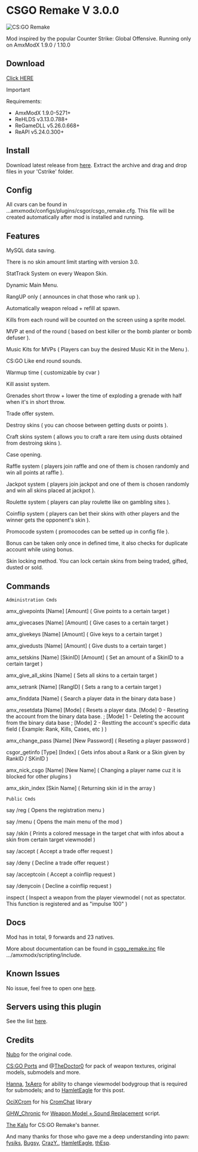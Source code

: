 # CSGO Remake V 3.0.0
<img align="center" src="https://i.imgur.com/ByWZCEh.jpg" alt="CS:GO Remake"/>

Mod inspired by the popular Counter Strike: Global Offensive.
Running only on AmxModX 1.9.0 / 1.10.0

## Download
[Click HERE](https://github.com/ShadowsAdi/CSGORemake/releases/latest)

> [!IMPORTANT]
> Requirements:
> - AmxModX 1.9.0-5271+
> - ReHLDS  v3.13.0.788+
> - ReGameDLL v5.26.0.668+
> - ReAPI v5.24.0.300+

## Install
Download latest release from [here](https://github.com/ShadowsAdi/CSGORemake/archive/master.zip).
Extract the archive and drag and drop files in your 'Cstrike' folder.

## Config
All cvars can be found in ...amxmodx/configs/plugins/csgor/csgo_remake.cfg. This file will be created automatically after mod is installed and running.

## Features
MySQL data saving.

There is no skin amount limit starting with version 3.0.

StatTrack System on every Weapon Skin.

Dynamic Main Menu.

RangUP only ( announces in chat those who rank up ).

Automatically weapon reload + refill at spawn.

Kills from each round will be counted on the screen using a sprite model.

MVP at end of the round ( based on best killer or the bomb planter or bomb defuser ).

Music Kits for MVPs ( Players can buy the desired Music Kit in the Menu ).

CS:GO Like end round sounds.

Warmup time ( customizable by cvar )

Kill assist system.

Grenades short throw + lower the time of exploding a grenade with half when it's in short throw.

Trade offer system.

Destroy skins ( you can choose between getting dusts or points ).

Craft skins system ( allows you to craft a rare item using dusts obtained from destroing skins ).

Case opening.

Raffle system ( players join raffle and one of them is chosen randomly and win all points at raffle ).

Jackpot system ( players join jackpot and one of them is chosen randomly and win all skins placed at jackpot ).

Roulette system ( players can play roulette like on gambling sites ).

Coinflip system ( players can bet their skins with other players and the winner gets the opponent's skin ).

Promocode system ( promocodes can be setted up in config file ).

Bonus can be taken only once in defined time, it also checks for duplicate account while using bonus.

Skin locking method. You can lock certain skins from being traded, gifted, dusted or sold.

## Commands

	Administration Cmds
	
amx_givepoints [Name] [Amount] ( Give points to a certain target )

amx_givecases [Name] [Amount] ( Give cases to a certain target )
	
amx_givekeys [Name] [Amount] ( Give keys to a certain target )
	
amx_givedusts [Name] [Amount] ( Give dusts to a certain target )
	
amx_setskins [Name] [SkinID] [Amount] ( Set an amount of a SkinID to a certain target )
	
amx_give_all_skins [Name] ( Sets all skins to a certain target )
	
amx_setrank [Name] [RangID] ( Sets a rang to a certain target )
	
amx_finddata [Name] ( Search a player data in the binary data base )
	
amx_resetdata [Name] [Mode] ( Resets a player data. [Mode] 0 - Reseting the account from the binary data base. ; [Mode] 1 - Deleting the account from the binary data base ; [Mode] 2 - Restting the account's specific data field ( Example: Rank, Kills, Cases, etc ) )
	
amx_change_pass [Name] [New Password] ( Reseting a player password )
	
csgor_getinfo [Type] [Index] ( Gets infos about a Rank or a Skin given by RankID / SKinID )
	
amx_nick_csgo [Name] [New Name] ( Changing a player name cuz it is blocked for other plugins )
	
amx_skin_index [Skin Name] ( Returning skin id in the array )
	
	Public Cmds
	
say /reg ( Opens the registration menu )

say /menu ( Opens the main menu of the mod )

say /skin ( Prints a colored message in the target chat with infos about a skin from certain target viewmodel )

say /accept ( Accept a trade offer request )

say /deny ( Decline a trade offer request )

say /acceptcoin ( Accept a coinflip request )

say /denycoin ( Decline a coinflip request )

inspect ( Inspect a weapon from the player viewmodel ( not as spectator. This function is registered and as "impulse 100" )
	
## Docs
Mod has in total, 9 forwards and 23 natives.

More about documentation can be found in [csgo_remake.inc](https://github.com/ShadowsAdi/csgoremake/blob/master/addons/amxmodx/scripting/include/csgo_remake.inc) file .../amxmodx/scripting/include.

## Known Issues
No issue, feel free to open one [here](https://github.com/ShadowsAdi/csgoremake/issues).

## Servers using this plugin
See the list [here](https://www.gametracker.com/search/?search_by=server_variable&search_by2=csgore_version&query=&loc=_all&sort=&order=).

## Credits
[Nubo](https://www.extreamcs.com/forum/nubo-u37689.html) for the original code.

[CS:GO Ports](https://gamebanana.com/studios/34724) and @[TheDoctor0](https://github.com/TheDoctor0/) for pack of weapon textures, original models, submodels and more.

[Hanna](https://forums.alliedmods.net/member.php?u=273346), [1xAero](https://forums.alliedmods.net/member.php?u=284061) for ability to change viewmodel bodygroup that is required for submodels; and to [HamletEagle](https://forums.alliedmods.net/showpost.php?p=2709653&postcount=2) for this post.

[OciXCrom](https://forums.alliedmods.net/member.php?u=239716) for his [CromChat](https://forums.alliedmods.net/showthread.php?p=2503655) library

[GHW_Chronic](https://forums.alliedmods.net/member.php?u=2314) for [Weapon Model + Sound Replacement](https://forums.alliedmods.net/showthread.php?t=43979) script.

[The Kalu](https://www.extreamcs.com/forum/the-kalu-u23351.html) for CS:GO Remake's banner.

And many thanks for those who gave me a deep understanding into pawn: [fysiks](https://forums.alliedmods.net/member.php?u=30719), [Bugsy](https://forums.alliedmods.net/member.php?u=4234), [CrazY.](https://forums.alliedmods.net/member.php?u=260442), [HamletEagle](https://forums.alliedmods.net/member.php?u=237107), [thEsp](https://forums.alliedmods.net/member.php?u=281156).
